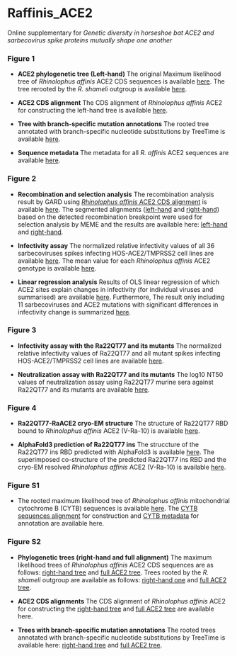 # Raffinis_ACE2

Online supplementary for *Genetic diversity in horseshoe bat ACE2 and sarbecovirus spike proteins mutually shape one another*


### Figure 1

* **ACE2 phylogenetic tree (Left-hand)**
  The original Maximum likelihood tree of _Rhinolophus affinis_ ACE2 CDS sequences is available [here](Figure_1/RaACE2_cds_1-1686_Rsh-out.treefile). 
  The tree rerooted by the *R. shameli* outgroup is available [here](Figure_1/RaACE2_cds_1-1686_Rsh-out_rt.nwk).

* **ACE2 CDS alignment**
  The CDS alignment of _Rhinolophus affinis_ ACE2 for constructing the left-hand tree is available [here](Figure_1/RaACE2_cds_1-1686_Rsh-out.fas). 

* **Tree with branch-specific mutation annotations**
  The rooted tree annotated with branch-specific nucleotide substitutions by TreeTime is available [here](Figure_1/treetime_mut_annotations/RaACE2_cds_1-1686_Rsh-out_annotated_tree.nexus). 
  
* **Sequence metadata**
	The metadata for all *R. affinis* ACE2 sequences are available [here](Figure_1/RaACE2_metadata.tsv). 
  
  

### Figure 2
* **Recombination and selection analysis**
  The recombination analysis result by GARD using [_Rhinolophus affinis_ ACE2 CDS alignment](Figure_2/RaACE2_cds_aln.fas) is available [here](Figure_2/RaACE2_cds_GARD-recombination.json).
  The segmented alignments ([left-hand](Figure_2/RaACE2_cds_1-1686.fas) and [right-hand](Figure_2/RaACE2_cds_1687-2415.fas)) based on the detected recombination breakpoint
  were used for selection analysis by MEME and the results are available here: [left-hand](Figure_2/RaACE2_cds_1-1686_MEME-selection.json) and [right-hand](Figure_2/RaACE2_cds_1687-2415_MEME-selection.json).

* **Infectivity assay** 
  The normalized relative infectivity values of all 36 sarbecoviruses spikes infecting HOS-ACE2/TMPRSS2 cell lines are available [here](Figure_2/sarbeco_RaACE2_infectivity_raw.xlsx).
  The mean value for each _Rhinolophus affinis_ ACE2 genotype is available [here](Figure_2/RaACE2_mean_infectivity_z-score.tsv).

* **Linear regression analysis**
  Results of OLS linear regression of which ACE2 sites explain changes in infectivity (for individual viruses and summarised) are available [here](Figure_2/infectivity_results_OLS_all). Furthermore, The result only including 11 sarbecoviruses and ACE2 mutations with significant differences in infectivity change is summarized [here](Figure_2/sarbeco_ACE2mut_inferred_infectivity_change_OLS.tsv).

### Figure 3
* **Infectivity assay with the Ra22QT77 and its mutants**
  The normalized relative infectivity values of Ra22QT77 and all mutant spikes infecting HOS-ACE2/TMPRSS2 cell lines are available [here](Figure_3/Ra22QT77mut_RaACE2_infectivity_raw.xlsx).

* **Neutralization assay with Ra22QT77 and its mutants**
  The log10 NT50 values of neutralization assay using Ra22QT77 murine sera against Ra22QT77 and its mutants are available [here](Figure_3/Ra22QT77mut_RaACE2_neutralization_summary.tsv).

### Figure 4
* **Ra22QT77-RaACE2 cryo-EM structure**
  The structure of Ra22QT77 RBD bound to _Rhinolophus affinis_ ACE2 (V-Ra-10) is available [here](Figure_4/Ra22QT77-RaACE2_PDB_9X23.pdb).

* **AlphaFold3 prediction of Ra22QT77 ins**
  The struccture of the Ra22QT77 ins RBD predicted with AlphaFold3 is available [here](Figure_4/Ra22QT77ins_AF3_model_0.cif).
  The superimposed co-structure of the predicted Ra22QT77 ins RBD and the cryo-EM resolved _Rhinolophus affinis_ ACE2 (V-Ra-10) is available [here](Figure_4/Ra22QT77ins_AF3_RaACE2_superimposed_costructure.pdb).


### Figure S1
* The rooted maximum likelihood tree of _Rhinolophus affinis_ mitochondrial cytochrome B (CYTB) sequences is available [here](Figure_S1/RaCYTB_nt_Rsh-out.treefile). The [CYTB sequences alignment](Figure_S1/RaCYTB_nt_aln_Rsh-out.fas) for construction and [CYTB metadata](Figure_S1/RaCYTB_metadata.tsv) for annotation are available here.


### Figure S2
* **Phylogenetic trees (right-hand and full alignment)**
  The maximum likelihood trees of _Rhinolophus affinis_ ACE2 CDS sequences are as follows: [right-hand tree](Figure_S2/RaACE2_cds_1687-2415_Rsh-out.treefile) and [full ACE2 tree](Figure_S2/RaACE2_cds_1-2415_Rsh-out.treefile).
  Trees rooted by the *R. shameli* outgroup are available as follows: [right-hand one](Figure_S2/RaACE2_cds_1687-2415_Rsh-out_rt.nwk) and [full ACE2 tree](Figure_S2/RaACE2_cds_1-2415_Rsh-out_rt.nwk).

* **ACE2 CDS alignments**
  The CDS alignment of _Rhinolophus affinis_ ACE2 for constructing the [right-hand tree](Figure_S2/RaACE2_cds_1687-2415_Rsh-out.fas)
  and [full ACE2 tree](Figure_S2/RaACE2_cds_1-2415_Rsh-out.fas) are available here.


* **Trees with branch-specific mutation annotations**
  The rooted trees annotated with branch-specific nucleotide substitutions by TreeTime is available here: [right-hand tree](Figure_S2/treetime_mut_annotations_1687-2415) and
  [full ACE2 tree](FIgure_S2/treetime_mut_annotations_1-2415).


